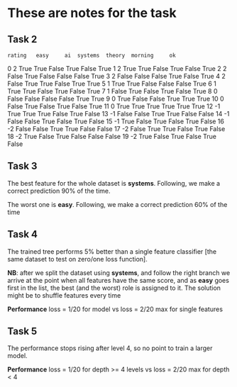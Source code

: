 # These are notes for the task

## Task 2 ## 

    rating   easy     ai  systems  theory  morning     ok
0        2   True   True    False    True    False   True
1        2   True   True    False    True    False   True
2        2  False   True    False   False    False   True
3        2  False  False    False    True    False   True
4        2  False   True     True   False     True   True
5        1   True   True    False   False    False   True
6        1   True   True    False    True    False   True
7        1  False   True    False    True    False   True
8        0  False  False    False   False     True   True
9        0   True  False    False    True     True   True
10       0  False   True    False    True    False   True
11       0   True   True     True    True     True   True
12      -1   True   True     True   False     True  False
13      -1  False  False     True    True    False  False
14      -1  False  False     True   False     True  False
15      -1   True  False     True   False     True  False
16      -2  False  False     True    True    False  False
17      -2  False   True     True   False     True  False
18      -2   True  False     True   False    False  False
19      -2   True  False     True   False     True  False


## Task 3 ##
The best feature for the whole dataset is **systems**.
Following, we make a correct prediction 90% of the time.

The worst one is **easy**.
Following, we make a correct prediction 60% of the time


## Task 4 ##
The trained tree performs 5% better than a single feature classifier
[the same dataset to test on zero/one loss function].

**NB**: after we split the dataset using **systems**, and follow the right branch
we arrive at the point when all features have the same score,
and as **easy** goes first in the list,
the best (and the worst) role is assigned to it.
The solution might be to shuffle features every time

**Performance**
loss = 1/20 for model vs loss = 2/20 max for single features

## Task 5 ##
The performance stops rising after level 4,
so no point to train a larger model.

**Performance**
loss = 1/20 for depth >= 4 levels vs loss = 2/20 max for depth < 4
